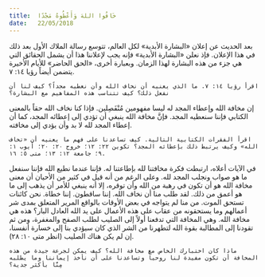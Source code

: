 ```yaml
---
title:  خَافُوا اللهَ وَأَعْطُوهُ مَجْدًا
date:   22/05/2018
---
```


بعد الحديث عن إعلان «البشارة الأبدية» لكل العالم، تتوسع رسالة الملاك الأول بعد ذلك في هذا الإعلان. فإذ نعلن «البشارة الأبدية» فإنه يجب لإعلاننا هذا أن يشمل الحقائق التي هي جزء من هذه البشارة لهذا الزمان. وبعبارة أخرى، «الحق الحاضر» للأيام الأخيرة يتضمن أيضاً رؤيا ١٤: ٧.

`اقرأ رؤيا ١٤: ٧. ما الذي يعنيه أن نخاف الله وأن نعطيه مجداً؟ كيف لنا أن نفعل ذلك؟ كيف تتناسب هذه المفاهيم مع البشارة؟`

إن مخافة الله وإعطاء المجد له ليسا مفهومين مُنْفَصِلين. فإذا كنا نخاف الله حقاً بالمعنى الكتابي فإننا سنعطيه المجد. فإنَّ مخافة الله ينبغي أن تؤدي إلى إعطائه المجد، كما أن إعطاء المجد لله لا بد وأن يؤدي إلى مخافته.

`اقرأ الفقرات الكتابية التالية. كيف تساعدنا على فهم ما يعنيه أن «تخاف الله» وكيف يرتبط ذلك بإعطائه المجد؟ تكوين ٢٢: ١٢؛ خروج ٢٠: ٢٠؛ أيوب ١: ٩؛ جامعة ١٢: ١٣؛ متى ٥: ١٦.`

في الآيات أعلاه، ارتبطت فكرة مخافتنا لله بإطاعتنا له. فإننا عندما نطيع الله فإننا سنفعل ما هو صواب ونجلب المجد لله. وعلى الرغم من أنه قيل في كثير من الأحيان أن معنى مخافة الله هو أن تكون في رهبة من الله وأن توقره، إلا أنه ينبغي للأمر أن يذهب إلى ما هو أعمق من ذلك. لقد طلب منا أن نخاف الله. إننا ساقطون. إننا خطاة. نحن كائنات تستحق الموت. من منا لم يتواجه في بعض الأوقات بالواقع المرير المتعلق بمدى شر أعمالهم وما يستحقونه من عقاب على هذه الأعمال على يد الله العادل البار؟ هذه هي مخافة الله. وهي المخافة التي تدفعنا أولاً إلى الصليب لطلب الصفح والمغفرة، ومن ثم تقودنا إلى المطالبة بقوة الله لتطهرنا من الشر الذي كان سيؤدي بنا إلى خسارة أنفسنا، إن لم يكن هناك الصليب (انظر متى ١٠: ٢٨).

`ماذا كان اختبارك الخاص مع مخافة الله؟ كيف يمكن لجرعة جيدة من هذه المخافة أن تكون مفيدة لنا روحياً وتساعدنا على أن نأخذ إيماننا وما يطلبه مِنَّا بأكثر جدية؟`